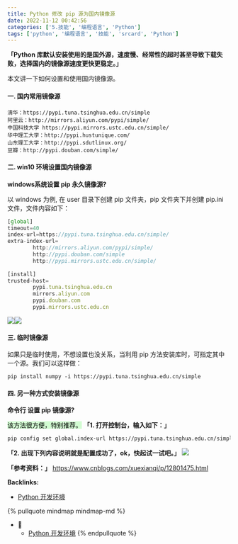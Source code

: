 ```yaml
---
title: Python 修改 pip 源为国内镜像源
date: 2022-11-12 00:42:56
categories: ['5.技能', '编程语言', 'Python']
tags: ['python', '编程语言', '技能', 'srcard', 'Python']
---
```


**「Python 库默认安装使用的是国外源，速度慢、经常性的超时甚至导致下载失败，选择国内的镜像源速度更快更稳定。」**

本文讲一下如何设置和使用国内镜像源。
  
  
#### 一. 国内常用镜像源

```
清华：https://pypi.tuna.tsinghua.edu.cn/simple
阿里云：http://mirrors.aliyun.com/pypi/simple/
中国科技大学 https://pypi.mirrors.ustc.edu.cn/simple/
华中理工大学：http://pypi.hustunique.com/
山东理工大学：http://pypi.sdutlinux.org/ 
豆瓣：http://pypi.douban.com/simple/
```
  
  
#### 二. win10 环境设置国内镜像源

**windows系统设置 pip 永久镜像源?**
  
以 windows 为例, 在 user 目录下创建 pip 文件夹，pip 文件夹下并创建 pip.ini 文件，文件内容如下：
```js
[global]
timeout=40
index-url=https://pypi.tuna.tsinghua.edu.cn/simple/
extra-index-url=
        http://mirrors.aliyun.com/pypi/simple/
        http://pypi.douban.com/simple
        http://pypi.mirrors.ustc.edu.cn/simple/
 
[install]
trusted-host=
        pypi.tuna.tsinghua.edu.cn
        mirrors.aliyun.com
        pypi.douban.com
        pypi.mirrors.ustc.edu.cn
```
<!--SR:!2026-02-25,819,250-->

![](https://mmbiz.qpic.cn/sz_mmbiz_png/h988a0nsgw4LeDd1Nmo1m49c4y7OibemBaCib2rqeRPvAvuCc6tibWaUyKMXKHBKm4iaN5TicE7PoyWUibxGPcTSfr6Q/640?wx_fmt=png)![](https://mmbiz.qpic.cn/sz_mmbiz_png/h988a0nsgw4LeDd1Nmo1m49c4y7OibemB4AQanAHlMC0IicibhEajhsxWicPUOlTe1NxlibLHqJxG2L816PvtC03BeQ/640?wx_fmt=png)
  
  
#### 三. 临时镜像源

如果只是临时使用，不想设置也没关系，当利用 pip 方法安装库时，可指定其中一个源。我们可以这样做：

```
pip install numpy -i https://pypi.tuna.tsinghua.edu.cn/simple
```
  
  
#### 四. 另一种方式安装镜像源

**命令行 设置 pip 镜像源?**
  
<mark style="background: #BBFABBA6;">该方法很方便，特别推荐。</mark> 
**「1. 打开控制台，输入如下：」**
```sh
pip config set global.index-url https://pypi.tuna.tsinghua.edu.cn/simple
```
**「2. 出现下列内容说明就是配置成功了，ok，快起试一试吧。」**
![](https://mmbiz.qpic.cn/sz_mmbiz_png/h988a0nsgw4LeDd1Nmo1m49c4y7OibemBcFmrTpEy1rlU5aB6uAWyCeloG3JEVCJVh7Q2H5GGQKEoOibibq00Oy5w/640?wx_fmt=png)
<!--SR:!2026-03-25,716,210-->

**「参考资料：」**
https://www.cnblogs.com/xuexianqi/p/12801475.html

**Backlinks:**

- [Python 开发环境](../edefd41cca3bfb461242cf05e60f7dad6fd1663e)

{% pullquote mindmap mindmap-md %}
- 🔵
  - [Python 开发环境](../edefd41cca3bfb461242cf05e60f7dad6fd1663e)
{% endpullquote %}